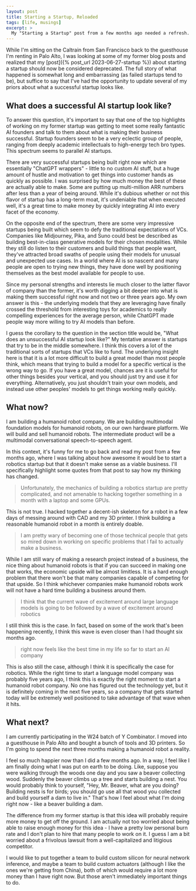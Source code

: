 ```yaml
---
layout: post
title: Starting a Startup, Reloaded
tags: [life, musings]
excerpt: >
  My "Starting a Startup" post from a few months ago needed a refresh.
---
```


While I'm sitting on the Caltrain from San Francisco back to the guesthouse I'm renting in Palo Alto, I was looking at some of my former blog posts and realized that my [post]({% post_url 2023-06-27-startup %}) about starting a startup should now be considered deprecated. The full story of what happened is somewhat long and embarrassing (as failed startups tend to be), but suffice to say that I've had the opportunity to update several of my priors about what a successful startup looks like.

## What does a successful AI startup look like?

To answer this question, it's important to say that one of the top highlights of working on my former startup was getting to meet some really fantastic AI founders and talk to them about what is making their business successful. Startup founders seem to be a very eclectic group of people, ranging from deeply academic intellectuals to high-energy tech bro types. This spectrum seems to parallel AI startups.

There are very successful startups being built right now which are essentially "ChatGPT wrappers" - little to no custom AI stuff, but a huge amount of hustle and motivation to get things into customer hands as quickly as possible. I was surprised by how much money the best of these are actually able to make. Some are putting up multi-million ARR numbers after less than a year of being around. While it's dubious whether or not this flavor of startup has a long-term moat, it's undeniable that when executed well, it's a great time to make money by quickly integrating AI into every facet of the economy.

On the opposite end of the spectrum, there are some very impressive startups being built which seem to defy the traditional expectations of VCs. Companies like Midjourney, Pika, and Suno could best be described as building best-in-class generative models for their chosen modalities. While they still do listen to their customers and build things that people want, they've attracted broad swaths of people using their models for unusual and unexpected use cases. In a world where AI is so nascent and many people are open to trying new things, they have done well by positioning themselves as the best model available for people to use.

Since my personal strengths and interests lie much closer to the latter flavor of company than the former, it's worth digging a bit deeper into what is making them successful right now and not two or three years ago. My own answer is this - the underlying models that they are leveraging have finally crossed the threshold from interesting toys for academics to really compelling experiences for the average person, while ChatGPT made people way more willing to try AI models than before.

I guess the corollary to the question in the section title would be, "What does an unsuccessful AI startup look like?" My tentative answer is startups that try to be in the middle somewhere. I think this covers a lot of the traditional sorts of startups that VCs like to fund. The underlying insight here is that it is a lot more difficult to build a great model than most people think, which means that trying to build a model for a specific vertical is the wrong way to go. If you have a great model, chances are it is useful for other things besides your vertical, and you should just try and use it for everything. Alternatively, you just shouldn't train your own models, and instead use other peoples' models to get things working really quickly.

## What now?

I am building a humanoid robot company. We are building multimodal foundation models for humanoid robots, on our own hardware platform. We will build and sell humanoid robots. The intermediate product will be a multimodal conversational speech-to-speech agent.

In this context, it's funny for me to go back and read my post from a few months ago, where I was talking about how awesome it would be to start a robotics startup but that it doesn't make sense as a viable business. I'll specifically highlight some quotes from that post to say how my thinking has changed.

> Unfortunately, the mechanics of building a robotics startup are pretty complicated, and not amenable to hacking together something in a month with a laptop and some GPUs.

This is not true. I hacked together a decent-ish skeleton for a robot in a few days of messing around with CAD and my 3D printer. I think building a reasonable humanoid robot in a month is entirely doable.

> I am pretty wary of becoming one of those technical people that gets so mired down in working on specific problems that I fail to actually make a business.

While I am still wary of making a research project instead of a business, the nice thing about humanoid robots is that if you can succeed in making one that works, the economic upside will be almost limitless. It is a hard enough problem that there won't be that many companies capable of competing for that upside. So I think whichever companies make humanoid robots work will not have a hard time building a business around them.

> I think that the current wave of excitement around large language models is going to be followed by a wave of excitement around robotics

I still think this is the case. In fact, based on some of the work that's been happening recently, I think this wave is even closer than I had thought six months ago.

> right now feels like the best time in my life so far to start an AI company

This is also still the case, although I think it is specifically the case for robotics. While the right time to start a language model company was probably five years ago, I think this is exactly the right moment to start a humanoid robot company. No one has figured out the technology yet, but it is definitely coming in the next five years, so a company that gets started today will be extremely well positioned to take advantage of that wave when it hits.

## What next?

I am currently participating in the W24 batch of Y Combinator. I moved into a guesthouse in Palo Alto and bought a bunch of tools and 3D printers. So I'm going to spend the next three months making a humanoid robot a reality.

I feel so much happier now than I did a few months ago. In a way, I feel like I am finally doing what I was put on earth to be doing. Like, suppose you were walking through the woods one day and you saw a beaver collecting wood. Suddenly the beaver climbs up a tree and starts building a nest. You would probably think to yourself, "Hey, Mr. Beaver, what are you doing? Building nests is for birds; you should go use all that wood you collected and build yourself a dam to live in." That's how I feel about what I'm doing right now - like a beaver building a dam.

The difference from my former startup is that this idea will probably require more money to get off the ground. I am actually not too worried about being able to raise enough money for this idea - I have a pretty low personal burn rate and I don't plan to hire that many people to work on it. I guess I am a bit worried about a frivolous lawsuit from a well-capitalized and litigious competitor.

I would like to put together a team to build custom silicon for neural network inference, and maybe a team to build custom actuators (although I like the ones we're getting from China), both of which would require a lot more money than I have right now. But those aren't immediately important things to do.
